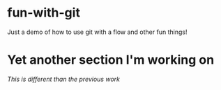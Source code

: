 # fun-with-git

Just a demo of how to use git with a flow and other fun things!

# Yet another section I'm working on

_This is different than the previous work_
